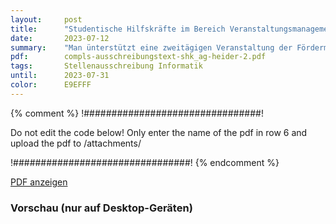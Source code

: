 ```yaml
---
layout:     post
title:      "Studentische Hilfskräfte im Bereich Veranstaltungsmanagement"
date:       2023-07-12
summary:    "Man ünterstützt eine zweitägigen Veranstaltung der Fördermaßnahme „Computational Life Sciences“. Dabei hilft man bei der Vor- und Nachbereitung sowie Umsetzung der Veranstaltung und unterstützt bei allgemeinen technischen & administrativen Veranstaltungstätigkeiten."
pdf:        compls-ausschreibungstext-shk_ag-heider-2.pdf
tags:       Stellenausschreibung Informatik
until:		2023-07-31
color:      E9EFFF
---
```


{% comment %}
!################################!

Do not edit the code below! Only enter the name of the pdf in row 6 and upload the pdf to /attachments/

!################################!
{% endcomment %}

<a class="btn btn-primary" href="{{ site.url }}/attachments/{{page.pdf}}">PDF anzeigen</a>

<h3>Vorschau (nur auf Desktop-Geräten)</h3>
<div class="d-none d-sm-block">
    <object data="{{ site.url }}/attachments/{{page.pdf}}" width="100%" height="1010" type='application/pdf'>
    </object>
</div>
